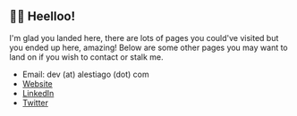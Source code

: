## 👋🤠 Heelloo! 

I'm glad you landed here, there are lots of pages you could've visited but you ended up here, amazing! Below are some other pages you may want to land on if you wish to contact or stalk me.

- Email: dev (at) alestiago (dot) com
- [Website](https://www.alestiago.com/)
- [LinkedIn](https://www.linkedin.com/in/alejandro-santiago-44259b159/)
- [Twitter](https://twitter.com/alestiago3)
